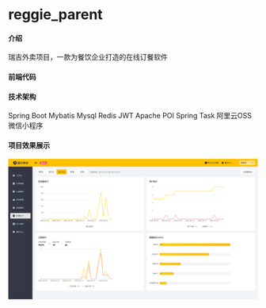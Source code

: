 # reggie_parent

#### 介绍
瑞吉外卖项目，一款为餐饮企业打造的在线订餐软件

#### 前端代码

#### 技术架构

Spring Boot
Mybatis
Mysql
Redis
JWT
Apache POI
Spring Task
阿里云OSS
微信小程序

#### **项目效果展示**
![img.png](img/img.png)
